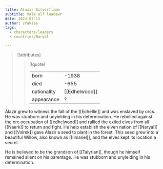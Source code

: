 ```yaml
---
title: Alazir Silverflame
subtitle: male elf leadewr
date: 2024-07-11
author: sfakias
tags:
  - characters/leaders
  - countries/Naryal

---
```

> [!attributes]
> 
> > [!quote]
> >
> > | | |
> > | --- | --- |
> > | born | -1938 |
> > | died | -655 |
> > | nationality | [[Edhelwood]] |
> > | appearance | ? |

Alazir grew to witness the fall of the [[Edhellin]] and was enslaved by orcs. He was stubborn and unyielding in his determination. He rebelled against the orc occupation of [[edhelwood]] and rallied the exiled elves from all [[Naerk]] to return and fight. He help establish the elven nation of [[Naryal]] and [[Volrek]] gave Alazir a seed to plant in the forest. This seed grew into a beautiful Willow, also known as [[Ilmariel]], and the elves kept its location a secret.

He is believed to be the grandson of [[Talyrian]], though he himself remained silent on his parentage. He was stubborn and unyielding in his determination.
